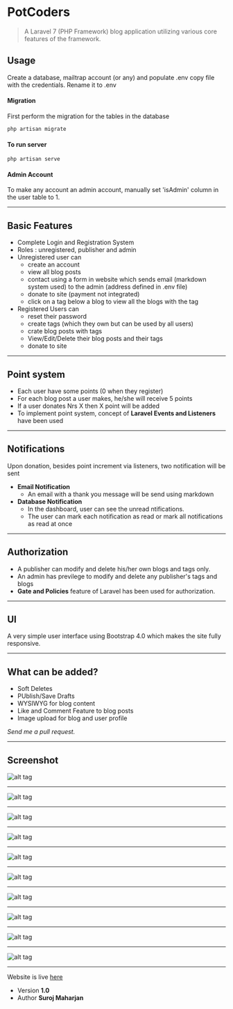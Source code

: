 # PotCoders

>A Laravel 7 (PHP Framework) blog application utilizing various core features of the framework.

## Usage
Create a database, mailtrap account (or any) and populate .env copy file with the credentials. Rename it to .env

#### Migration
First perform the migration for the tables in the database

```
php artisan migrate
```
#### To run server
```
php artisan serve
```

#### Admin Account
To make any account an admin account, manually set 'isAdmin' column in the user table to 1.
***
## Basic Features
* Complete Login and Registration System
* Roles : unregistered, publisher and admin
* Unregistered user can
  * create an account
  * view all blog posts
  * contact using a form in website which sends email (markdown system used) to the admin (address defined in .env file)
  * donate to site (payment not integrated)
  * click on a tag below a blog to view all the blogs with the tag
* Registered Users can
  * reset their password
  * create tags (which they own but can be used by all users)
  * crate blog posts with tags
  * View/Edit/Delete their blog posts and their tags
  * donate to site
***
## Point system
* Each user have some points (0 when they register)
* For each blog post a user makes, he/she will receive 5 points
* If a user donates Nrs X then X point will be added
* To implement point system, concept of **Laravel Events and Listeners** have been used
***
## Notifications
Upon donation, besides point increment via listeners, two notification will be sent
  * **Email Notification**
    *  An email with a thank you message will be send using markdown
  * **Database Notification**
    *  In the dashboard, user can see the unread ntifications. 
    * The user can mark each notification as read or mark all notifications as read at once
***
## Authorization
* A publisher can modify and delete his/her own blogs and tags only.
* An admin has previlege to modify and delete any publisher's tags and blogs
* **Gate and Policies** feature of Laravel has been used for authorization.

***
## UI
A very simple user interface using Bootstrap 4.0 which makes the site fully responsive.

***
## What can be added?
* Soft Deletes
* PUblish/Save Drafts
* WYSIWYG for blog content
* Like and Comment Feature to blog posts
* Image upload for blog and user profile

*Send me a pull request.*
*** 
## Screenshot
![alt tag](https://surojmaharjan0.github.io/projectimages/images/pot1.PNG)
***
![alt tag](https://surojmaharjan0.github.io/projectimages/images/pot2.PNG)
***
![alt tag](https://surojmaharjan0.github.io/projectimages/images/pot3.PNG)
***
![alt tag](https://surojmaharjan0.github.io/projectimages/images/pot4.PNG)
***
![alt tag](https://surojmaharjan0.github.io/projectimages/images/pot5.PNG)
***
![alt tag](https://surojmaharjan0.github.io/projectimages/images/pot6.PNG)
***
![alt tag](https://surojmaharjan0.github.io/projectimages/images/pot7.PNG)
***
![alt tag](https://surojmaharjan0.github.io/projectimages/images/pot8.PNG)
***
![alt tag](https://surojmaharjan0.github.io/projectimages/images/pot9.PNG)
***
![alt tag](https://surojmaharjan0.github.io/projectimages/images/pot10.PNG)
***
Website is live [here](http://potcoders.herokuapp.com/)
* Version **1.0**
* Author **Suroj Maharjan**

